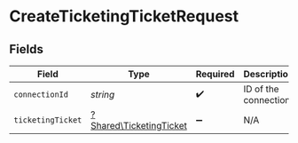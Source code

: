 # CreateTicketingTicketRequest


## Fields

| Field                                                             | Type                                                              | Required                                                          | Description                                                       |
| ----------------------------------------------------------------- | ----------------------------------------------------------------- | ----------------------------------------------------------------- | ----------------------------------------------------------------- |
| `connectionId`                                                    | *string*                                                          | :heavy_check_mark:                                                | ID of the connection                                              |
| `ticketingTicket`                                                 | [?Shared\TicketingTicket](../../Models/Shared/TicketingTicket.md) | :heavy_minus_sign:                                                | N/A                                                               |